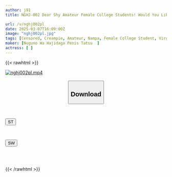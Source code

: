 ```yaml
---
author: j91
title: NGHJ-002 Dear Shy Amateur Female College Students! Would You Like To Help Improve The Premature Ejaculation Of A Virgin? A Kind-hearted Female College Student's Vagina Is Excited By A Virgin With Premature Ejaculation And She Has Raw Creampie Sex With Him!

url: /v/nghj002pl
date: 2025-03-07T16:09:00Z
image: "nghj002pl.jpg"
tags: [Censored, Creampie, Amateur, Nampa, Female College Student, Virgin Man	]
maker: [Nuguno Wa Hajidaga Penis Tatsu  ]
actress: [ ]
---
```



{{< rawhtml >}}

<div class="video" data-videoid="LDzdJRMWr7UZkj">
    <a href="javascript:;">
        <img src="/v/nghj002pl/nghj002pl.jpg" width="WIDTH" height="HEIGHT" alt="nghj002pl.mp4" loading="lazy">
    </a>
</div>

<script type="text/javascript" src="https://j91.asia/asset/on-demand-st.js"></script>

<br>
  <link rel="stylesheet" href="https://j91.asia/asset/bs5.css">
  
  <center>
  <button class="btn btn-primary" type="button" data-bs-toggle="collapse" data-bs-target=".multi-collapse" aria-expanded="false" aria-controls="multiCollapseExample1 multiCollapseExample2"><h2>Download</h2></button></center>
</p>
<div class="row">
  <div class="col">
    <div class="collapse multi-collapse" id="multiCollapseExample1">
      <div class="card card-body">
	      	      <br>
<div class="buttons">  
<p><a href="/v/nghj002pl/st.html" target="_blank"><button class="btn-hover color-3"><i class="fa fa-download"></i> ST</button></a></p></div>
    </div>
  </div>
</div>
  <div class="col">
    <div class="collapse multi-collapse" id="multiCollapseExample2">
      <div class="card card-body">
	      <br>
<div class="buttons">
<p><a href="/v/nghj002pl/sw.html" target="_blank"><button class="btn-hover color-2"><i class="fa fa-download"></i> SW</button></a></p></div>
<br><br>
      </div>
    </div>
  </div>
</div>

{{< /rawhtml >}}